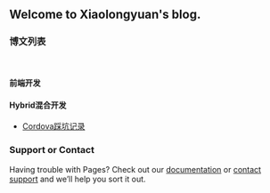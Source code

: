 ## Welcome to Xiaolongyuan's blog.


### 博文列表
  
#### 前端开发

#### Hybrid混合开发
 - [Cordova踩坑记录](./Cordova踩坑记录.md)



### Support or Contact

Having trouble with Pages? Check out our [documentation](https://help.github.com/categories/github-pages-basics/) or [contact support](https://github.com/contact) and we’ll help you sort it out.
